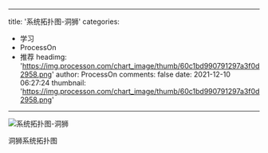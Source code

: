 
---
title: '系统拓扑图-洞狮'
categories: 
 - 学习
 - ProcessOn
 - 推荐
headimg: 'https://img.processon.com/chart_image/thumb/60c1bd990791297a3f0d2958.png'
author: ProcessOn
comments: false
date: 2021-12-10 06:27:24
thumbnail: 'https://img.processon.com/chart_image/thumb/60c1bd990791297a3f0d2958.png'
---

<div>   
<img class="thumb" alt="系统拓扑图-洞狮" src="https://img.processon.com/chart_image/thumb/60c1bd990791297a3f0d2958.png" referrerpolicy="no-referrer">
<p>洞狮系统拓扑图</p>  
</div>
            